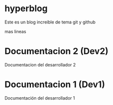 # hyperblog
Este es un blog increible de tema git y github

mas lineas

# Documentacion 2 (Dev2)
Documentacion del desarrollador 2
# Documentacion 1 (Dev1)
Documentación del desarrollador 1
